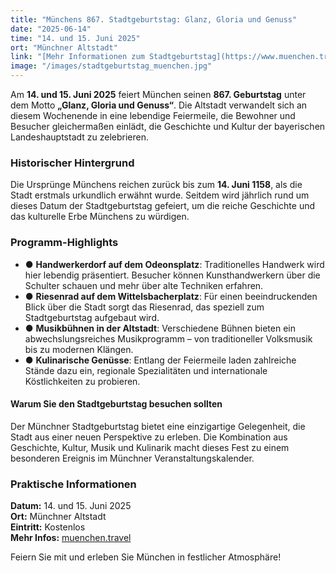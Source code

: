 ```yaml
---
title: "Münchens 867. Stadtgeburtstag: Glanz, Gloria und Genuss"
date: "2025-06-14"
time: "14. und 15. Juni 2025"
ort: "Münchner Altstadt"
link: "[Mehr Informationen zum Stadtgeburtstag](https://www.muenchen.travel/artikel/maerkte-feste/stadtgeburtstag)"
image: "/images/stadtgeburtstag_muenchen.jpg"
---
```


Am **14. und 15. Juni 2025** feiert München seinen **867. Geburtstag** unter dem Motto **„Glanz, Gloria und Genuss“**. Die Altstadt verwandelt sich an diesem Wochenende in eine lebendige Feiermeile, die Bewohner und Besucher gleichermaßen einlädt, die Geschichte und Kultur der bayerischen Landeshauptstadt zu zelebrieren.

### Historischer Hintergrund
Die Ursprünge Münchens reichen zurück bis zum **14. Juni 1158**, als die Stadt erstmals urkundlich erwähnt wurde. Seitdem wird jährlich rund um dieses Datum der Stadtgeburtstag gefeiert, um die reiche Geschichte und das kulturelle Erbe Münchens zu würdigen.

### Programm-Highlights
- ● **Handwerkerdorf auf dem Odeonsplatz**: Traditionelles Handwerk wird hier lebendig präsentiert. Besucher können Kunsthandwerkern über die Schulter schauen und mehr über alte Techniken erfahren.
- ● **Riesenrad auf dem Wittelsbacherplatz**: Für einen beeindruckenden Blick über die Stadt sorgt das Riesenrad, das speziell zum Stadtgeburtstag aufgebaut wird.
- ● **Musikbühnen in der Altstadt**: Verschiedene Bühnen bieten ein abwechslungsreiches Musikprogramm – von traditioneller Volksmusik bis zu modernen Klängen.
- ● **Kulinarische Genüsse**: Entlang der Feiermeile laden zahlreiche Stände dazu ein, regionale Spezialitäten und internationale Köstlichkeiten zu probieren.

#### Warum Sie den Stadtgeburtstag besuchen sollten
Der Münchner Stadtgeburtstag bietet eine einzigartige Gelegenheit, die Stadt aus einer neuen Perspektive zu erleben. Die Kombination aus Geschichte, Kultur, Musik und Kulinarik macht dieses Fest zu einem besonderen Ereignis im Münchner Veranstaltungskalender.

### Praktische Informationen
**Datum:** 14. und 15. Juni 2025  
**Ort:** Münchner Altstadt  
**Eintritt:** Kostenlos  
**Mehr Infos:** [muenchen.travel](https://www.muenchen.travel/artikel/maerkte-feste/stadtgeburtstag)  

Feiern Sie mit und erleben Sie München in festlicher Atmosphäre!